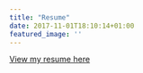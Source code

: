 ```yaml
---
title: "Resume"
date: 2017-11-01T18:10:14+01:00
featured_image: ''
---
```

[View my resume here](images/resume.pdf)
